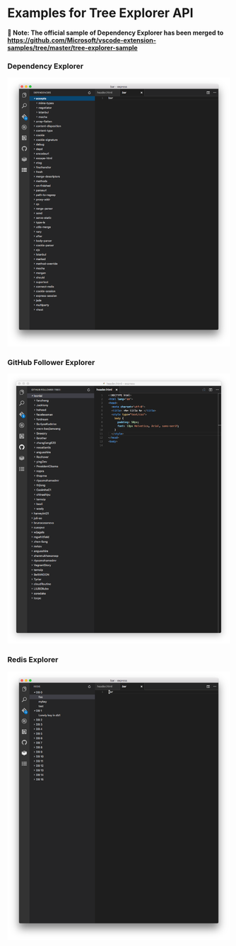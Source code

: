 # Examples for Tree Explorer API

**:red_circle: Note: The official sample of Dependency Explorer has been merged to https://github.com/Microsoft/vscode-extension-samples/tree/master/tree-explorer-sample**

### Dependency Explorer

![](assets/deps.png)

### GitHub Follower Explorer

![](assets/follower.png)

### Redis Explorer

![](assets/redis.png)
